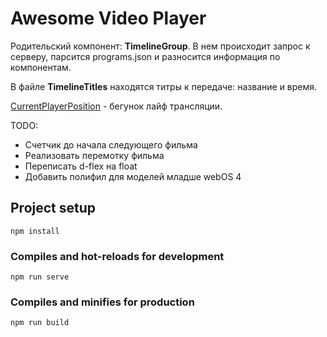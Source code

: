 # Awesome Video Player

Родительский компонент: <b>TimelineGroup</b>.
В нем происходит запрос к серверу, парсится programs.json и разносится информация по компонентам.

В файле <b>TimelineTitles</b> находятся титры к передаче: название и время.

<a href="scr/components/CurrentPlayerPosition.vue">CurrentPlayerPosition</a> - бегунок лайф трансляции.

TODO:

<ul>
    <li>Счетчик до начала следующего фильма</li>
    <li>Реализовать перемотку фильма</li>
    <li>Переписать d-flex на float</li>
    <li>Добавить полифил для моделей младше webOS 4</li>

</ul>

## Project setup
```
npm install
```

### Compiles and hot-reloads for development
```
npm run serve
```

### Compiles and minifies for production
```
npm run build
```

